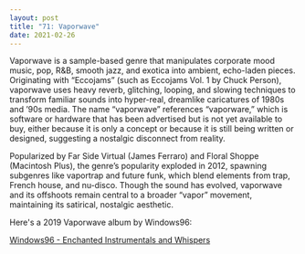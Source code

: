 ```yaml
---
layout: post
title: "71: Vaporwave"
date: 2021-02-26
---
```


Vaporwave is a sample-based genre that manipulates corporate mood music, pop, R&B, smooth jazz, and exotica into ambient, echo-laden pieces. Originating with “Eccojams” (such as Eccojams Vol. 1 by Chuck Person), vaporwave uses heavy reverb, glitching, looping, and slowing techniques to transform familiar sounds into hyper-real, dreamlike caricatures of 1980s and ’90s media. The name “vaporwave” references “vaporware,” which is software or hardware that has been advertised but is not yet available to buy, either because it is only a concept or because it is still being written or designed, suggesting a nostalgic disconnect from reality. 

Popularized by Far Side Virtual (James Ferraro) and Floral Shoppe (Macintosh Plus), the genre’s popularity exploded in 2012, spawning subgenres like vaportrap and future funk, which blend elements from trap, French house, and nu-disco. Though the sound has evolved, vaporwave and its offshoots remain central to a broader “vapor” movement, maintaining its satirical, nostalgic aesthetic.

Here's a 2019 Vaporwave album by Windows96:

[Windows96 - Enchanted Instrumentals and Whispers](https://youtu.be/1X2TwPb3y10)
